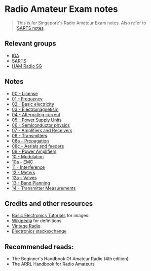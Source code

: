# Radio Amateur Exam notes

> This is for Singapore's Radio Amateur Exam notes. Also refer to [SARTS notes](http://www.sarts.org.sg/rae/studyrae.html).

## Relevant groups

- [IDA](https://www.ida.gov.sg/)
- [SARTS](http://www.sarts.org.sg/)
- [HAM Radio SG](https://www.facebook.com/groups/232268357146272/)

## Notes

- [00 - License](00_license.md)
- [01 - Frequency](01_frequency.md)
- [02 - Basic electricity](02_basic_electricity.md)
- [03 - Electromagnetism](03_electromagnetism.md)
- [04 - Alternating current](04_alternating_current.md)
- [05 - Power Supply Units](50_power_supply_units.md)
- [06 - Semiconductor physics](06_semiconductor_physics.md)
- [07 - Amplifiers and Receivers](07_amplifiers_receivers.md)
- [08 - Transmitters](08_transmitters.md)
- [08a - Propagation](08a_propagation.md)
- [08c - Aerials and feeders](08c_aerials_feeders.md)
- [09 - Power Amplifiers](09_power_amplifier.md)
- [10 - Modulation](10_modulation.md)
- [10a - EMC](10a_emc.md)
- [11 - Interference](11_interference.md)
- [12 - Meters](12_meters.md)
- [12a - Valves](12a_valves.md)
- [13 - Band Planning](13_band_planning.md)
- [14 - Transmitter Measurements](14_transmitter_measurements.md)

## Credits and other resources

- [Basic Electronics Tutorials](http://www.electronics-tutorials.ws/) for images
- [Wikipedia](https://en.wikipedia.org/wiki/Main_Page) for definitions
- [Vintage Radio](http://www.vintage-radio.com/)
- [Electronics stackexchange](https://electronics.stackexchange.com)

## Recommended reads:
- The Beginner's Handbook Of Amateur Radio (4th edition)
- The ARRL Handbook for Radio Amateurs
